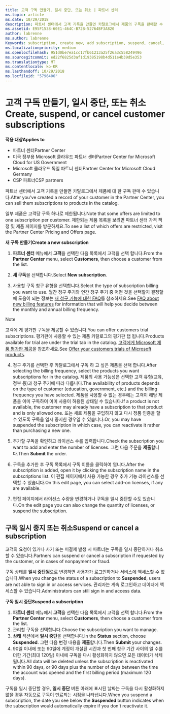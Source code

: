 ```yaml
---
title: 고객 구독 만들기, 일시 중단, 또는 취소 | 파트너 센터
ms.topic: article
ms.date: 10/29/2018
description: 파트너 센터에서 고객 기록을 만들면 카탈로그에서 제품의 구독을 판매할 수 있습니다.
ms.assetid: E95F1538-60E1-464C-B72B-52764BF3A820
author: labrenne
ms.author: labrenne
Keywords: subscription, create new, add subscription, suspend, cancel,
ms.localizationpriority: medium
ms.openlocfilehash: 951d0be7ea1cc17fb61213a25f26a3c558249496
ms.sourcegitcommit: ed22f6825d3af1d19385198b4d511e4b39d5e353
ms.translationtype: MT
ms.contentlocale: ko-KR
ms.lasthandoff: 10/29/2018
ms.locfileid: "5796406"
---
```

# <a name="create-suspend-or-cancel-customer-subscriptions"></a><span data-ttu-id="1156c-103">고객 구독 만들기, 일시 중단, 또는 취소</span><span class="sxs-lookup"><span data-stu-id="1156c-103">Create, suspend, or cancel customer subscriptions</span></span>

**<span data-ttu-id="1156c-104">적용 대상</span><span class="sxs-lookup"><span data-stu-id="1156c-104">Applies to</span></span>**

-  <span data-ttu-id="1156c-105">파트너 센터</span><span class="sxs-lookup"><span data-stu-id="1156c-105">Partner Center</span></span>
-  <span data-ttu-id="1156c-106">미국 정부용 Microsoft 클라우드 파트너 센터</span><span class="sxs-lookup"><span data-stu-id="1156c-106">Partner Center for Microsoft Cloud for US Government</span></span>
-  <span data-ttu-id="1156c-107">Microsoft 클라우드 독일 파트너 센터</span><span class="sxs-lookup"><span data-stu-id="1156c-107">Partner Center for Microsoft Cloud Germany</span></span>
-  <span data-ttu-id="1156c-108">CSP 파트너</span><span class="sxs-lookup"><span data-stu-id="1156c-108">CSP partners</span></span>

<span data-ttu-id="1156c-109">파트너 센터에서 고객 기록을 만들면 카탈로그에서 제품에 대 한 구독 판매 수 있습니다.</span><span class="sxs-lookup"><span data-stu-id="1156c-109">After you've created a record of your customer in the Partner Center, you can sell them subscriptions to products in the catalog.</span></span>

<span data-ttu-id="1156c-110">일부 제품은 고객당 구독 하나로 제한됩니다.</span><span class="sxs-lookup"><span data-stu-id="1156c-110">Note that some offers are limited to one subscription per customer.</span></span> <span data-ttu-id="1156c-111">제한되는 제품 목록을 보려면 파트너 센터 가격 책정 및 제품 페이지를 방문하세요.</span><span class="sxs-lookup"><span data-stu-id="1156c-111">To see a list of which offers are restricted, visit the Partner Center Pricing and Offers page.</span></span> 


**<span data-ttu-id="1156c-112">새 구독 만들기</span><span class="sxs-lookup"><span data-stu-id="1156c-112">Create a new subscription</span></span>**

1.  <span data-ttu-id="1156c-113">**파트너 센터** 메뉴에서 **고객**을 선택한 다음 목록에서 고객을 선택 합니다.</span><span class="sxs-lookup"><span data-stu-id="1156c-113">From the **Partner Center** menu, select **Customers**, then choose a customer from the list.</span></span>

2.  <span data-ttu-id="1156c-114">**새 구독**을 선택합니다.</span><span class="sxs-lookup"><span data-stu-id="1156c-114">Select **New subscription**.</span></span>

3.  <span data-ttu-id="1156c-115">사용할 구독 청구 유형을 선택합니다.</span><span class="sxs-lookup"><span data-stu-id="1156c-115">Select the type of subscription billing you want to use.</span></span>  <span data-ttu-id="1156c-116">월간 청구 주기와 연간 청구 주기 중 어떤 것을 선택할지 결정할 때 도움이 되는 정보는 [새 청구 기능에 대한 FAQ](faq-about-new-billing-features.md)를 참조하세요.</span><span class="sxs-lookup"><span data-stu-id="1156c-116">See [FAQ about new billing features](faq-about-new-billing-features.md) for information that will help you decide between the monthly and annual billing frequency.</span></span>
 
 >[!Note]
 ><span data-ttu-id="1156c-117">고객에 게 평가판 구독을 제공할 수 있습니다.</span><span class="sxs-lookup"><span data-stu-id="1156c-117">You can offer customers trial subscriptions.</span></span> <span data-ttu-id="1156c-118">평가판에 사용할 수 있는 제품 카탈로그의 평가판 탭 됩니다.</span><span class="sxs-lookup"><span data-stu-id="1156c-118">Products available for trial are under the trial tab in the catalog.</span></span> <span data-ttu-id="1156c-119">[고객에게 Microsoft 제품 평가판 제공](offer-your-customers-trials-of-microsoft-products.md)을 참조하세요.</span><span class="sxs-lookup"><span data-stu-id="1156c-119">See [Offer your customers trials of Microsoft products](offer-your-customers-trials-of-microsoft-products.md).</span></span>

 
4. <span data-ttu-id="1156c-120">청구 주기를 선택한 후 카탈로그에서 구독 하 고 싶은 제품을 선택 합니다.</span><span class="sxs-lookup"><span data-stu-id="1156c-120">After selecting the billing frequency, select the products you want subscriptions for in the catalog.</span></span> <span data-ttu-id="1156c-121">제품의 사용 가능성은 선택한 고객 유형(교육, 정부 등)과 청구 주기에 따라 다릅니다.</span><span class="sxs-lookup"><span data-stu-id="1156c-121">The availability of products depends on the type of customer (education, government, etc.) and the billing frequency you have selected.</span></span> <span data-ttu-id="1156c-122">제품을 사용할 수 없는 경우에는 고객이 해당 제품을 이미 구독하여 이미 사용이 허용된 상태일 수 있습니다.</span><span class="sxs-lookup"><span data-stu-id="1156c-122">If a product is not available, the customer may already have a subscription to that product and is only allowed one.</span></span> <span data-ttu-id="1156c-123">또는 새로 제품을 구입하지 않고 다시 정품 인증을 할 수 있도록 구독을 일시 중지한 경우일 수 있습니다.</span><span class="sxs-lookup"><span data-stu-id="1156c-123">Or, you may have suspended the subscription in which case, you can reactivate it rather than purchasing a new one.</span></span>

5. <span data-ttu-id="1156c-124">추가할 구독을 확인하고 라이선스 수를 입력합니다.</span><span class="sxs-lookup"><span data-stu-id="1156c-124">Check the subscription you want to add and enter the number of licenses.</span></span> <span data-ttu-id="1156c-125">그런 다음 주문을 **제출**합니다.</span><span class="sxs-lookup"><span data-stu-id="1156c-125">Then **Submit** the order.</span></span>

6.  <span data-ttu-id="1156c-126">구독을 추가한 후 구독 목록에서 구독 이름을 클릭하여 엽니다.</span><span class="sxs-lookup"><span data-stu-id="1156c-126">After the subscription is added, open it by clicking the subscription name in the subscriptions list.</span></span> <span data-ttu-id="1156c-127">이 편집 페이지에서 사용 가능한 경우 추가 기능 라이선스를 선택할 수 있습니다.</span><span class="sxs-lookup"><span data-stu-id="1156c-127">On this edit page, you can select add-on licenses, if any are available.</span></span>

7.  <span data-ttu-id="1156c-128">편집 페이지에서 라이선스 수량을 변경하거나 구독을 일시 중단할 수도 있습니다.</span><span class="sxs-lookup"><span data-stu-id="1156c-128">On the edit page you can also change the quantity of licenses, or suspend the subscription.</span></span>

## <a name="suspend-or-cancel-a-subscription"></a><span data-ttu-id="1156c-129">구독 일시 중지 또는 취소</span><span class="sxs-lookup"><span data-stu-id="1156c-129">Suspend or cancel a subscription</span></span>

<span data-ttu-id="1156c-130">고객의 요청이 있거나 사기 또는 미결제 발생 시 파트너는 구독을 일시 중단하거나 취소할 수 있습니다.</span><span class="sxs-lookup"><span data-stu-id="1156c-130">Partners can suspend or cancel a subscription if requested by the customer, or in cases of nonpayment or fraud.</span></span>

<span data-ttu-id="1156c-131">구독 상태를 **일시 중단됨**으로 변경하면 사용자가 로그인하거나 서비스에 액세스할 수 없습니다.</span><span class="sxs-lookup"><span data-stu-id="1156c-131">When you change the status of a subscription to **Suspended**, users are not able to sign in or access services.</span></span> <span data-ttu-id="1156c-132">관리자는 계속 로그인하고 데이터에 액세스할 수 있습니다.</span><span class="sxs-lookup"><span data-stu-id="1156c-132">Administrators can still sign in and access data.</span></span>

**<span data-ttu-id="1156c-133">구독 일시 중단</span><span class="sxs-lookup"><span data-stu-id="1156c-133">Suspend a subscription</span></span>**

1.  <span data-ttu-id="1156c-134">**파트너 센터** 메뉴에서 **고객**을 선택한 다음 목록에서 고객을 선택 합니다.</span><span class="sxs-lookup"><span data-stu-id="1156c-134">From the **Partner Center** menu, select **Customers**, then choose a customer from the list.</span></span>
2.  <span data-ttu-id="1156c-135">관리할 구독을 선택합니다.</span><span class="sxs-lookup"><span data-stu-id="1156c-135">Choose the subscription you want to manage.</span></span>
3.  <span data-ttu-id="1156c-136">**상태** 섹션에서 **일시 중단**을 선택합니다.</span><span class="sxs-lookup"><span data-stu-id="1156c-136">In the **Status** section, choose **Suspended**.</span></span> <span data-ttu-id="1156c-137">그런 다음 변경 내용을 **제출**합니다.</span><span class="sxs-lookup"><span data-stu-id="1156c-137">Then **Submit** your changes.</span></span>
4.  <span data-ttu-id="1156c-138">90일 이내에 또는 90일에 계정이 개설된 시간과 첫 번째 청구 기간 사이의 일 수를 더한 기간(최대 120일) 이내에 구독을 다시 활성화하지 않으면 모든 데이터가 삭제됩니다.</span><span class="sxs-lookup"><span data-stu-id="1156c-138">All data will be deleted unless the subscription is reactivated within 90 days, or 90 days plus the number of days between the time the account was opened and the first billing period (maximum 120 days).</span></span>

<span data-ttu-id="1156c-139">구독을 일시 중단할 경우, **일시 중단** 버튼 아래에 표시된 날짜는 구독을 다시 활성화하지 않을 경우 자동으로 구독이 만료되는 시점을 나타냅니다.</span><span class="sxs-lookup"><span data-stu-id="1156c-139">When you suspend a subscription, the date you see below the **Suspended** button indicates when the subscription would automatically expire if you don't reactivate it.</span></span> 




 



